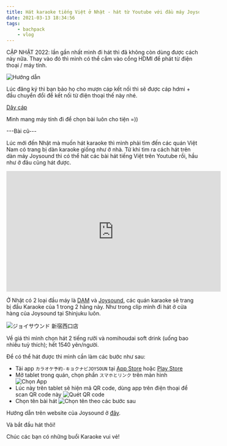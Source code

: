 ```yaml
---
title: Hát karaoke tiếng Việt ở Nhật - hát từ Youtube với đầu máy Joysound 
date: 2021-03-13 18:34:56
tags:
    - bachpack
    - vlog
---
```


CẬP NHẬT 2022: lần gần nhất mình đi hát thì đã không còn dùng được cách này nữa. Thay vào đó thì mình có thể cắm vào cổng HDMI để phát từ điện thoại / máy tính.

![Hướng dẫn](https://imgur.com/aLFTBEE)

Lúc đăng ký thì bạn bảo họ cho mượn cáp kết nối thì sẽ được cáp hdmi + đầu chuyển đổi để kết nối từ điện thoại thế này nhé.

[Dây cáp](https://imgur.com/aCLV4zL)

Mình mang máy tính đi để chọn bài luôn cho tiện =))

---Bài cũ---

Lúc mới đến Nhật mà muốn hát karaoke thì mình phải tìm đến các quán Việt Nam có trang bị dàn karaoke giống như ở nhà. Từ khi tìm ra cách hát trên dàn máy Joysound thì có thể hát các bài hát tiếng Việt trên Youtube rồi, hầu như ở đâu cũng hát được. 

<!-- more -->

<iframe width="560" height="315" src="https://www.youtube.com/embed/vi2Q5nwvvG4" frameborder="0" allow="accelerometer; autoplay; clipboard-write; encrypted-media; gyroscope; picture-in-picture" allowfullscreen></iframe>

Ở Nhật có 2 loại đầu máy là [DAM](https://www.clubdam.com/) và [Joysound](https://www.joysound.com/web/), các quán karaoke sẽ trang bị đầu Karaoke của 1 trong 2 hãng này. Như trong clip mình đi hát ở cửa hàng của Joysound tại Shinjuku luôn.

![ジョイサウンド 新宿西口店](https://i.imgur.com/lPlGQuA.jpg)

Về giá thì mình chọn hát 2 tiếng rưỡi và nomihoudai soft drink (uống bao nhiêu tuỳ thích); hết 1540 yên/người.

Để có thể hát được thì mình cần làm các bước như sau:

- Tải app `カラオケ予約-キョクナビJOYSOUN` tại [App Store](https://apps.apple.com/jp/app/id502359087) hoặc [Play Store](https://play.google.com/store/apps/details?id=jp.co.xing.spnavi)
- Mở tablet trong quán, chọn phần `スマホとリンク` trên màn hình
![Chọn App](https://i.imgur.com/z8nvHeq.jpg)
- Lúc này trên tablet sẽ hiện mã QR code, dùng app trên điện thoại để scan QR code này
![Quét QR code](https://i.imgur.com/t3INRbv.jpg)
- Chọn tên bài hát 
![Chọn tên theo các bước sau](https://i.imgur.com/1gM0fXZ.jpg)
  
Hướng dẫn trên website của Joysound ở [đây](https://www.joysound.com/web/s/joy/naviapp/movieplayer).
  
Và bắt đầu hát thôi!

Chúc các bạn có những buổi Karaoke vui vẻ!
